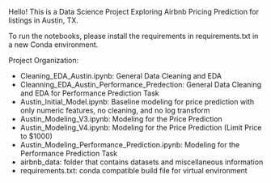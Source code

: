 Hello! 
This is a Data Science Project Exploring Airbnb Pricing Prediction for listings in Austin, TX.

To run the notebooks, please install the requirements in requirements.txt in a new Conda environment.

Project Organization:
- Cleaning_EDA_Austin.ipynb: General Data Cleaning and EDA
- Cleanning_EDA_Austin_Performance_Predection: General Data Cleaning and EDA for Performance Prediction Task
- Austin_Initial_Model.ipynb: Baseline modeling for price prediction with only numeric features, no cleaning, and no log transform
- Austin_Modeling_V3.ipynb: Modeling for the Price Prediction 
- Austin_Modeling_V4.ipynb: Modeling for the Price Prediction (Limit Price to $1000)
- Austin_Modeling_Performance_Prediction.ipynb: Modeling for the Performance Prediction Task
- airbnb_data: folder that contains datasets and miscellaneous information
- requirements.txt: conda compatible build file for virtual environment
